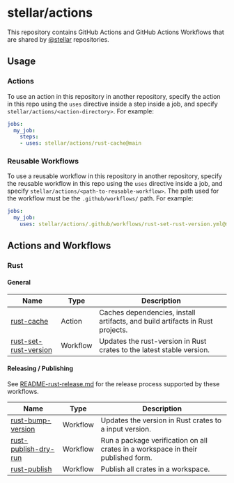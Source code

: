 # stellar/actions

This repository contains GitHub Actions and GitHub Actions Workflows that are
shared by [@stellar] repositories.

## Usage

### Actions

To use an action in this repository in another repository, specify the action in
this repo using the `uses` directive inside a step inside a job, and specify `stellar/actions/<action-directory>`. For example:

```yml
jobs:
  my_job:
    steps:
    - uses: stellar/actions/rust-cache@main
```

### Reusable Workflows

To use a reusable workflow in this repository in another repository, specify the
reusable workflow in this repo using the `uses` directive inside a job, and
specify `stellar/actions/<path-to-reusable-workflow>`. The path used for the
workflow must be the `.github/workflows/` path. For example:

```yml
jobs:
  my_job:
    uses: stellar/actions/.github/workflows/rust-set-rust-version.yml@main
```

## Actions and Workflows

### Rust

#### General

| Name | Type | Description |
| ---- | ---- | ----------- |
| [rust-cache] | Action | Caches dependencies, install artifacts, and build artifacts in Rust projects. |
| [rust-set-rust-version] | Workflow | Updates the rust-version in Rust crates to the latest stable version. |

#### Releasing / Publishing

See [README-rust-release.md] for the release process supported by these
workflows.

| Name | Type | Description |
| ---- | ---- | ----------- |
| [rust-bump-version] | Workflow | Updates the version in Rust crates to a input version. |
| [rust-publish-dry-run] | Workflow | Run a package verification on all crates in a workspace in their published form. |
| [rust-publish] | Workflow | Publish all crates in a workspace. |

[@stellar]: https://github.com/stellar

[rust-cache]: ./rust-cache/action.yml
[rust-set-rust-version]: ./.github/workflows/rust-set-rust-version.yml
[rust-bump-version]: ./.github/workflows/rust-bump-version.yml
[rust-publish-dry-run]: ./.github/workflows/rust-publish-dry-run.yml
[rust-publish]: ./.github/workflows/rust-publish.yml

[README-rust-release.md]: README-rust-release.md
